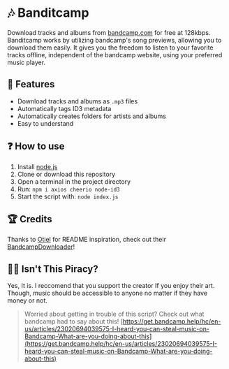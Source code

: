 # 🎶 Banditcamp

Download tracks and albums from [bandcamp.com](https://bandcamp.com/) for free at 128kbps. Banditcamp works by utilizing bandcamp's song previews, allowing you to download them easily. It gives you the freedom to listen to your favorite tracks offline, independent of the bandcamp website, using your preferred music player.

## 🔐 Features

* Download tracks and albums as `.mp3` files
* Automatically tags ID3 metadata
* Automatically creates folders for artists and albums
* Easy to understand

## ❓ How to use

1. Install [node.js](https://nodejs.org/en)
2. Clone or download this repository
3. Open a terminal in the project directory
4. Run: `npm i axios cheerio node-id3`
5. Start the script with: `node index.js`

## 🏆 Credits

Thanks to [Otiel](https://github.com/Otiel) for README inspiration, check out their [BandcampDownloader](https://github.com/Otiel/BandcampDownloader)!

## 🏴‍☠️ Isn't This Piracy?

Yes, It is. I reccomend that you support the creator If you enjoy their art. Though, music should be accessible to anyone no matter if they have money or not.

> Worried about getting in trouble of this script? Check out what bandcamp had to say about this!
> [https://get.bandcamp.help/hc/en-us/articles/23020694039575-I-heard-you-can-steal-music-on-Bandcamp-What-are-you-doing-about-this](https://get.bandcamp.help/hc/en-us/articles/23020694039575-I-heard-you-can-steal-music-on-Bandcamp-What-are-you-doing-about-this)